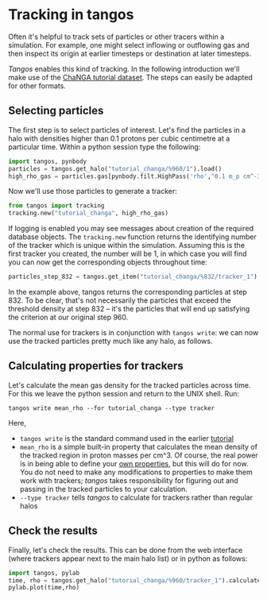Tracking in tangos
==================

Often it's helpful to track sets of particles or other tracers within a simulation.
For example, one might select inflowing or outflowing gas and then inspect its origin
at earlier timesteps or destination at later timesteps.

_Tangos_ enables this kind of tracking. In the following introduction we'll make use of the
[ChaNGA tutorial dataset](first_steps_changa+ahf.md). The steps can easily be adapted for other
formats.

Selecting particles
-------------------

The first step is to select particles of interest. Let's find the particles in a halo with densities
higher than 0.1 protons per cubic centimetre at a particular time. Within a python session type the following:
 
```python
import tangos, pynbody
particles = tangos.get_halo("tutorial_changa/%960/1").load()
high_rho_gas = particles.gas[pynbody.filt.HighPass('rho',"0.1 m_p cm^-3")]
```

Now we'll use those particles to generate a  tracker:
```python
from tangos import tracking
tracking.new("tutorial_changa", high_rho_gas)
```

If logging is enabled you may see messages about creation of the required
database objects. The `tracking.new` function returns the identifying number of the
tracker which is unique within the simulation. Assuming this is the first tracker
you created, the number will be 1, in which case you will find you can now get the corresponding
objects throughout time:
```python
particles_step_832 = tangos.get_item("tutorial_changa/%832/tracker_1").load() 
```
In the example above, tangos returns the corresponding particles at step 832. To be clear,
that's not necessarily the particles that exceed the threshold density at step 832 – it's the 
particles that will end up satisfying the criterion at our original step 960.

The normal use for trackers is in conjunction with `tangos write`: we can now use the
tracked particles pretty much like any halo, as follows.

Calculating properties for trackers
-----------------------------------

Let's calculate the mean gas density for the tracked particles across time. For this
we leave the python session and return to the UNIX shell. Run:

```
tangos write mean_rho --for tutorial_changa --type tracker
```
Here,
 * `tangos write` is the standard command used in the earlier [tutorial](first_steps_changa+ahf.md)
 * `mean_rho` is a simple built-in property that calculates the mean density of the tracked region in 
   proton masses per cm^3.
   Of course, the real power is in being able to define your [own properties](custom_properties.md), but this will do for now. 
   You do not need to make any modifications to properties to make them work with trackers; _tangos_ takes
   responsibility for figuring out and passing in the tracked particles to your calculation.
 * `--type tracker` tells _tangos_ to calculate for trackers rather than regular halos

Check the results
-----------------

Finally, let's check the results. This can be done from the web interface (where trackers appear next
to the main halo list) or in python as follows:

```python
import tangos, pylab
time, rho = tangos.get_halo("tutorial_changa/%960/tracker_1").calculate_for_progenitors("t()","mean_rho")
pylab.plot(time,rho)
```


